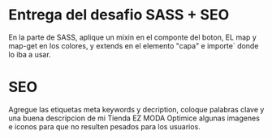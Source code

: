

# Entrega del desafio SASS + SEO

En la parte de SASS, aplique un mixin en el componte del boton,
EL map y map-get en los colores, y extends en el elemento "capa" e importe` donde lo iba a usar.

# SEO
Agregue las etiquetas meta keywords y decription, coloque palabras clave y una buena descripcion de mi Tienda EZ MODA
Optimice algunas imagenes e iconos para que no resulten pesados para los usuarios.
